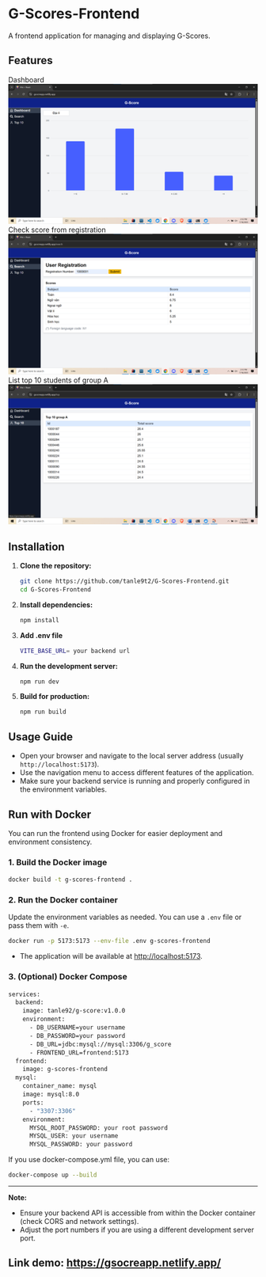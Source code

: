 # G-Scores-Frontend

A frontend application for managing and displaying G-Scores.

## Features
Dashboard
![G-Scores-Frontend Dashboard](Dashboard.png)
Check score from registration
![G-Scores-Frontend Dashboard](Search.png)
List top 10 students of group A
![G-Scores-Frontend Dashboard](Top.png)

## Installation

1. **Clone the repository:**
   ```bash
   git clone https://github.com/tanle9t2/G-Scores-Frontend.git
   cd G-Scores-Frontend
   ```

2. **Install dependencies:**
   ```bash
   npm install
   ```

3. **Add .env file**
    ```bash
    VITE_BASE_URL= your backend url
   ```

4. **Run the development server:**
   ```bash
   npm run dev
   ```

5. **Build for production:**
   ```bash
   npm run build
   ```

## Usage Guide

- Open your browser and navigate to the local server address (usually `http://localhost:5173`).
- Use the navigation menu to access different features of the application.
- Make sure your backend service is running and properly configured in the environment variables.

## Run with Docker

You can run the frontend using Docker for easier deployment and environment consistency.

### 1. Build the Docker image

```bash
docker build -t g-scores-frontend .
```

### 2. Run the Docker container

Update the environment variables as needed. You can use a `.env` file or pass them with `-e`.

```bash
docker run -p 5173:5173 --env-file .env g-scores-frontend
```

- The application will be available at [http://localhost:5173](http://localhost:5173).

### 3. (Optional) Docker Compose
```bash
services:
  backend:
    image: tanle92/g-score:v1.0.0
    environment:
      - DB_USERNAME=your username
      - DB_PASSWORD=your password
      - DB_URL=jdbc:mysql://mysql:3306/g_score
      - FRONTEND_URL=frontend:5173
  frontend:
    image: g-scores-frontend
  mysql:
    container_name: mysql
    image: mysql:8.0
    ports:
      - "3307:3306"
    environment:
      MYSQL_ROOT_PASSWORD: your root password
      MYSQL_USER: your username
      MYSQL_PASSWORD: your password

```
If you use docker-compose.yml file, you can use:

```bash
docker-compose up --build
```
---
**Note:**  
- Ensure your backend API is accessible from within the Docker container (check CORS and network settings).
- Adjust the port numbers if you are using a different development server port.

## Link demo: https://gsocreapp.netlify.app/
